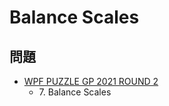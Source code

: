 # Balance Scales

## 問題
- [WPF PUZZLE GP 2021 ROUND 2](../questions/wpfpgp2021-2.md)
	- 7\. Balance Scales
